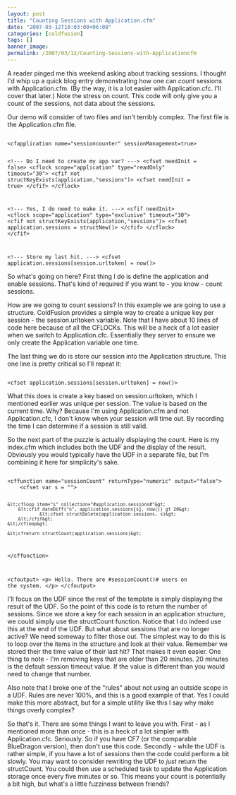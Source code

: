 ```yaml
---
layout: post
title: "Counting Sessions with Application.cfm"
date: "2007-03-12T10:03:00+06:00"
categories: [coldfusion]
tags: []
banner_image: 
permalink: /2007/03/12/Counting-Sessions-with-Applicationcfm
---
```


A reader pinged me this weekend asking about tracking sessions. I thought I'd whip up a quick blog entry demonstrating how one can <i>count</i> sessions with Application.cfm. (By the way, it is a lot easier with Application.cfc. I'll cover that later.) Note the stress on count. This code will only give you a count of the sessions, not data about the sessions.
<!--more-->
Our demo will consider of two files and isn't terribly complex. The first file is the Application.cfm file. 

<code>
&lt;cfapplication name="sessioncounter" sessionManagement=true&gt;

&lt;!--- Do I need to create my app var? ---&gt;
&lt;cfset needInit = false&gt;
&lt;cflock scope="application" type="readOnly" timeout="30"&gt;
	&lt;cfif not structKeyExists(application,"sessions")&gt;
		&lt;cfset needInit = true&gt;
	&lt;/cfif&gt;
&lt;/cflock&gt;

&lt;!--- Yes, I do need to make it. ---&gt;
&lt;cfif needInit&gt;
	&lt;cflock scope="application" type="exclusive" timeout="30"&gt;
		&lt;cfif not structKeyExists(application,"sessions")&gt;
			&lt;cfset application.sessions = structNew()&gt;
		&lt;/cfif&gt;
	&lt;/cflock&gt;
&lt;/cfif&gt;

&lt;!--- Store my last hit. ---&gt;
&lt;cfset application.sessions[session.urltoken] = now()&gt;
</code>

So what's going on here? First thing I do is define the application and enable sessions. That's kind of required if you want to - you know - count sessions. 

How are we going to count sessions? In this example we are going to use a structure. ColdFusion provides a simple way to create a unique key per session - the session.urltoken variable. Note that I have about 10 lines of code here because of all the CFLOCKs. This will be a heck of a lot easier when we switch to Application.cfc. Essentially they server to ensure we only create the Application variable one time. 

The last thing we do is store our session into the Application structure. This one line is pretty critical so I'll repeat it:

<code>
&lt;cfset application.sessions[session.urltoken] = now()&gt;
</code>

What this does is create a key based on session.urltoken, which I mentioned earlier was unique per session. The value is based on the current time. Why? Because I'm using Application.cfm and not Application.cfc, I don't know when your session will time out. By recording the time I can determine if a session is still valid.

So the next part of the puzzle is actually displaying the count. Here is my index.cfm which includes both the UDF and the display of the result. Obviously you would typically have the UDF in a separate file, but I'm combining it here for simplicity's sake.

<code>
&lt;cffunction name="sessionCount" returnType="numeric" output="false"&gt;
	&lt;cfset var s = ""&gt;

	&lt;cfloop item="s" collection="#application.sessions#"&gt;
		&lt;cfif dateDiff("n", application.sessions[s], now()) gt 20&gt;
				&lt;cfset structDelete(application.sessions, s)&gt;
		&lt;/cfif&gt;
	&lt;/cfloop&gt;
		
	&lt;cfreturn structCount(application.sessions)&gt;
&lt;/cffunction&gt;

&lt;cfoutput&gt;
&lt;p&gt;
Hello. There are #sessionCount()# users on the system.
&lt;/p&gt;
&lt;/cfoutput&gt;
</code>

I'll focus on the UDF since the rest of the template is simply displaying the result of the UDF. So the point of this code is to return the number of sessions. Since we store a key for each session in an application structure, we could simply use the structCount function. Notice that I do indeed use this at the end of the UDF. But what about sessions that are no longer active? We need someway to filter those out. The simplest way to do this is to loop over the items in the structure and look at their value. Remember we stored their the time value of their last hit? That makes it even easier. One thing to note - I'm removing keys that are older than 20 minutes. 20 minutes is the default session timeout value. If the value is different than you would need to change that number.

Also note that I broke one of the "rules" about not using an outside scope in a UDF. Rules are never 100%, and this is a good example of that. Yes I could make this more abstract, but for a simple utility like this I say why make things overly complex?

So that's it. There are some things I want to leave you with. First - as I mentioned more than once - this is a heck of a lot simpler with Application.cfc. Seriously. So if you have CF7 (or the comparable BlueDragon version), then don't use this code. Secondly - while the UDF is rather simple, if you have a lot of sessions then the code could perform a bit slowly. You may want to consider rewriting the UDF to <i>just</i> return the structCount. You could then use a scheduled task to update the Application storage once every five minutes or so. This means your count is potentially a bit high, but what's a little fuzziness between friends?